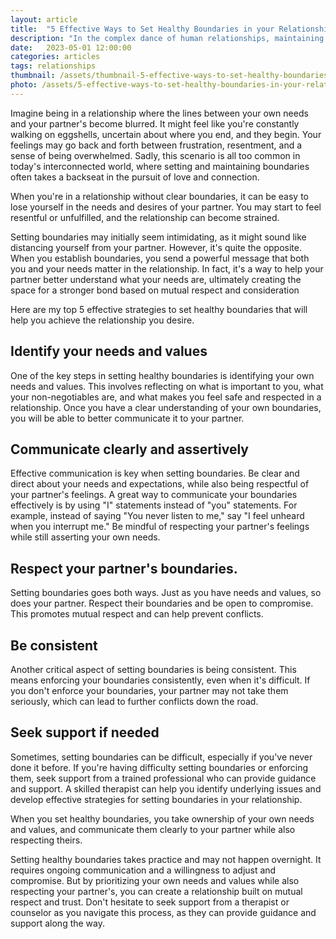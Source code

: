 ```yaml
---
layout: article
title:  "5 Effective Ways to Set Healthy Boundaries in your Relationships"
description: "In the complex dance of human relationships, maintaining clear and healthy boundaries is paramount. Without them, it's all too easy to lose oneself in the ever-changing needs and desires of our partners. Setting boundaries is not about creating walls; it's about fostering healthier, more respectful relationships. In this article, we'll explore five effective strategies for establishing and maintaining those crucial boundaries that can lead to more fulfilling connections and greater personal well-being."
date:   2023-05-01 12:00:00
categories: articles
tags: relationships
thumbnail: /assets/thumbnail-5-effective-ways-to-set-healthy-boundaries-in-your-relationships.jpg
photo: /assets/5-effective-ways-to-set-healthy-boundaries-in-your-relationships.jpg
---
```

Imagine being in a relationship where the lines between your own needs and your partner's become blurred. It might feel like you're constantly walking on eggshells, uncertain about where you end, and they begin. Your feelings may go back and forth between frustration, resentment, and a sense of being overwhelmed. Sadly, this scenario is all too common in today's interconnected world, where setting and maintaining boundaries often takes a backseat in the pursuit of love and connection.

When you're in a relationship without clear boundaries, it can be easy to lose yourself in the needs and desires of your partner. You may start to feel resentful or unfulfilled, and the relationship can become strained. 

Setting boundaries may initially seem intimidating, as it might sound like distancing yourself from your partner. However, it's quite the opposite. When you establish boundaries, you send a powerful message that both you and your needs matter in the relationship. In fact, it's a way to help your partner better understand what your needs are, ultimately creating the space for a stronger bond based on mutual respect and consideration

Here are my top 5 effective strategies to set healthy boundaries that will help you achieve the relationship you desire.

Identify your needs and values
--------------------
One of the key steps in setting healthy boundaries is identifying your own needs and values. This involves reflecting on what is important to you, what your non-negotiables are, and what makes you feel safe and respected in a relationship. Once you have a clear understanding of your own boundaries, you will be able to better communicate it to your partner.

Communicate clearly and assertively
--------------------
Effective communication is key when setting boundaries. Be clear and direct about your needs and expectations, while also being respectful of your partner's feelings. A great way to communicate your boundaries effectively is by using "I" statements instead of "you" statements. For example, instead of saying "You never listen to me," say "I feel unheard when you interrupt me." Be mindful of respecting your partner's feelings while still asserting your own needs.

Respect your partner's boundaries.
--------------------
Setting boundaries goes both ways. Just as you have needs and values, so does your partner. Respect their boundaries and be open to compromise. This promotes mutual respect and can help prevent conflicts.

Be consistent
--------------------
Another critical aspect of setting boundaries is being consistent. This means enforcing your boundaries consistently, even when it's difficult. If you don't enforce your boundaries, your partner may not take them seriously, which can lead to further conflicts down the road.

Seek support if needed
--------------------
Sometimes, setting boundaries can be difficult, especially if you've never done it before. If you're having difficulty setting boundaries or enforcing them, seek support from a trained professional who can provide guidance and support. A skilled therapist can help you identify underlying issues and develop effective strategies for setting boundaries in your relationship.

When you set healthy boundaries, you take ownership of your own needs and values, and communicate them clearly to your partner while also respecting theirs.

Setting healthy boundaries takes practice and may not happen overnight. It requires ongoing communication and a willingness to adjust and compromise. But by prioritizing your own needs and values while also respecting your partner's, you can create a relationship built on mutual respect and trust. Don't hesitate to seek support from a therapist or counselor as you navigate this process, as they can provide guidance and support along the way.